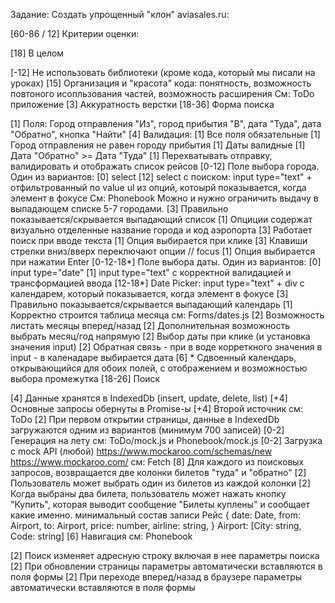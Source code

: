 Задание: Создать упрощенный "клон" aviasales.ru:

[60-86 / 12] Критерии оценки:

[18] В целом

[-12] Не использовать библиотеки (кроме кода, который мы писали на уроках)
[15] Организация и "красота" кода: понятность, возможность повтоного исопльзования частей, возможность расширения См: ToDo приложение
[3] Аккуратность верстки
[18-36] Форма поиска

[1] Поля: Город отправления "Из", город прибытия "В", дата "Туда", дата "Обратно", кнопка "Найти"
[4] Валидация:
[1] Все поля обязательные
[1] Город отправления не равен городу прибытия
[1] Даты валидные
[1] Дата "Обратно" >= Дата "Туда"
[1] Перехватывать отправку, валидировать и отображать список рейсов
[0-12] Поле выбора города. Один из вариантов:
[0] select
[12] select с поиском: input type="text" + отфильтрованный по value ul из опций, котоырй показывается, когда элемент в фокусе См: Phonebook Можно и нужно ограничить выдачу в выпадающем списке 5-7 городами.
[3] Правильно показывается/cкрывается выпадающий список
[1] Опциции содержат визуально отделенные название города и код аэропорта
[3] Работает поиск при вводе текста
[1] Опция выбирается при клике
[3] Клавиши стрелки вниз/вверх переключают опции // focus
[1] Опция выбирается при нажатии Enter
[0-12-18*] Поле выбора даты. Один из вариантов:
[0] input type="date"
[1] input type="text" с корректной валидацией и трансформацией ввода
[12-18*] Date Picker: input type="text" + div с календарем, который показывается, когда элемент в фокусе
[3] Правильно показывается/cкрывается выпадающий календарь
[1] Корректно строится таблица месяца см: Forms/dates.js
[2] Возможность листать месяцы вперед/назад
[2] Дополнительная возможность выбрать месяц/год напрямую
[2] Выбор даты при клике (и установка значения input)
[2] Обратная связь - при в воде корреткного значения в input - в каленадаре выбирается дата
[6] * Сдвоенный календарь, открывающийся для обоих полей, с отображением и возможностью выбора промежутка
[18-26] Поиск

[4] Данные хранятся в IndexedDb (insert, update, delete, list)
[+4] Основные запросы обернуты в Promise-ы
[+4] Второй источник см: ToDo
[2] При первом открытии страницы, данные в IndexedDb загружаются одним из вариантов (минимум 700 записей)
[0-2] Генерация на лету см: ToDo/mock.js и Phonebook/mock.js
[0-2] Загрузка с mock API (любой) https://www.mockaroo.com/schemas/new https://www.mockaroo.com/ см: Fetch
[8] Для каждого из поисковых запросов, возвращается две колонки билетов "туда" и "обратно"
[2] Пользователь может выбрать один из билетов из каждой колонки
[2] Когда выбраны два билета, пользователь может нажать кнопку "Купить", которая выводит сообщение "Билеты куплены" и сообщает какие именно.
минимальный состав записи Рейс { date: Date, from: Airport, to: Airport, price: number, airline: string, }
Airport: [City: string, Code: string]
[6] Навигация см: Phonebook

[2] Поиск изменяет адресную строку включая в нее параметры поиска
[2] При обновлении страницы параметры автоматически вставляются в поля формы
[2] При переходе вперед/назад в браузере параметры автоматически вставляются в поля формы